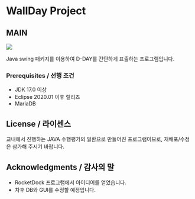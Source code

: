 # WallDay Project



**MAIN**
-----------
<img src = "![bgimage](https://user-images.githubusercontent.com/52748335/98330886-b9ab3b00-203e-11eb-8f33-a5bc2acd1be4.jpg)">


Java swing 패키지를 이용하여 D-DAY를 간단하게 표출하는 프로그램입니다.




### Prerequisites / 선행 조건

 - JDK 17.0 이상
 - Eclipse 2020.01 이후 릴리즈
 - MariaDB
 
 
 
## License / 라이센스

교내에서 진행하는 JAVA 수행평가의 일환으로 만들어진 프로그램이므로, 재배포/수정은 삼가해 주시기 바랍니다. 



## Acknowledgments / 감사의 말

* RocketDock 프로그램에서 아이디어를 얻었습니다.
* 차후 DB와 GUI를 수정할 예정입니다.
